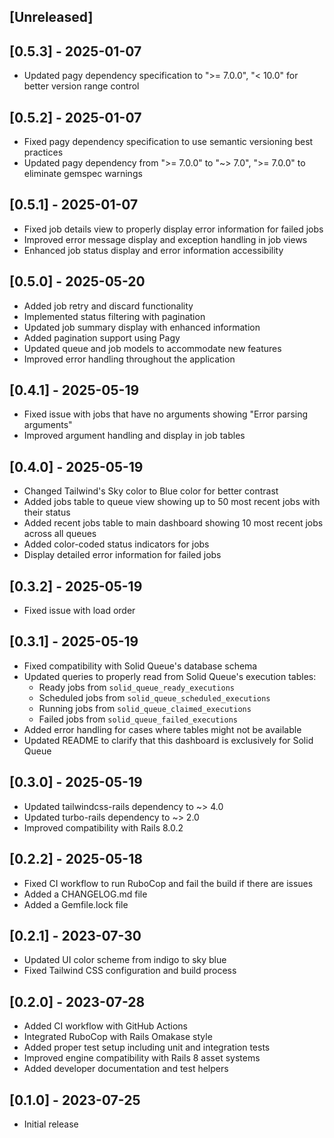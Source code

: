 ## [Unreleased]

## [0.5.3] - 2025-01-07

- Updated pagy dependency specification to ">= 7.0.0", "< 10.0" for better version range control

## [0.5.2] - 2025-01-07

- Fixed pagy dependency specification to use semantic versioning best practices
- Updated pagy dependency from ">= 7.0.0" to "~> 7.0", ">= 7.0.0" to eliminate gemspec warnings

## [0.5.1] - 2025-01-07

- Fixed job details view to properly display error information for failed jobs
- Improved error message display and exception handling in job views
- Enhanced job status display and error information accessibility

## [0.5.0] - 2025-05-20

- Added job retry and discard functionality
- Implemented status filtering with pagination
- Updated job summary display with enhanced information
- Added pagination support using Pagy
- Updated queue and job models to accommodate new features
- Improved error handling throughout the application

## [0.4.1] - 2025-05-19

- Fixed issue with jobs that have no arguments showing "Error parsing arguments"
- Improved argument handling and display in job tables

## [0.4.0] - 2025-05-19

- Changed Tailwind's Sky color to Blue color for better contrast
- Added jobs table to queue view showing up to 50 most recent jobs with their status
- Added recent jobs table to main dashboard showing 10 most recent jobs across all queues
- Added color-coded status indicators for jobs
- Display detailed error information for failed jobs

## [0.3.2] - 2025-05-19

- Fixed issue with load order

## [0.3.1] - 2025-05-19

- Fixed compatibility with Solid Queue's database schema
- Updated queries to properly read from Solid Queue's execution tables:
  - Ready jobs from `solid_queue_ready_executions`
  - Scheduled jobs from `solid_queue_scheduled_executions`
  - Running jobs from `solid_queue_claimed_executions`
  - Failed jobs from `solid_queue_failed_executions`
- Added error handling for cases where tables might not be available
- Updated README to clarify that this dashboard is exclusively for Solid Queue

## [0.3.0] - 2025-05-19

- Updated tailwindcss-rails dependency to ~> 4.0
- Updated turbo-rails dependency to ~> 2.0
- Improved compatibility with Rails 8.0.2

## [0.2.2] - 2025-05-18

- Fixed CI workflow to run RuboCop and fail the build if there are issues
- Added a CHANGELOG.md file
- Added a Gemfile.lock file

## [0.2.1] - 2023-07-30

- Updated UI color scheme from indigo to sky blue
- Fixed Tailwind CSS configuration and build process

## [0.2.0] - 2023-07-28

- Added CI workflow with GitHub Actions
- Integrated RuboCop with Rails Omakase style
- Added proper test setup including unit and integration tests
- Improved engine compatibility with Rails 8 asset systems
- Added developer documentation and test helpers

## [0.1.0] - 2023-07-25

- Initial release
